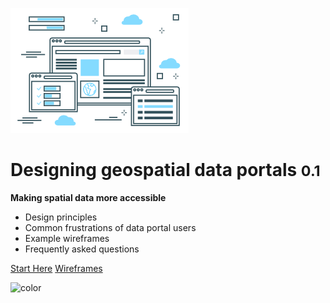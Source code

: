 <!-- _coverpage.md -->



![logo](_media/wireframes2.png)

# Designing geospatial data portals <small>0.1</small>

**Making spatial data more accessible**

- Design principles
- Common frustrations of data portal users
- Example wireframes
- Frequently asked questions

[Start Here](main-content/introduction)
[Wireframes](main-content/stage-1)

<!-- background color -->
![color](#4f4f4f)


